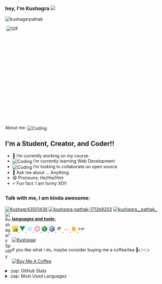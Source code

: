 ### hey, I'm Kushagra  <img src="https://media.giphy.com/media/hvRJCLFzcasrR4ia7z/giphy.gif" width="25px">

  <p align="left"> <img src="https://komarev.com/ghpvc/?username=kushagarpathak" alt="kushagarpathak" /> </p>
 <img align="right" alt="GIF" src="https://cdn.dribbble.com/users/4382412/screenshots/15633275/media/085a014ebebde73e5cd510c93941f49a.gif" width="500" height="320" />

About me:
<img align="center" alt="Coding" width="40" src="https://camo.githubusercontent.com/63371d36886ee658f5a97401f393e1ab1684b2fd3de674b8f5efc7d410b2a3d0/68747470733a2f2f6d656469612e67697068792e636f6d2f6d656469612f57556c706c634d704f43456d5447427442572f67697068792e676966">
## I'm a Student, Creator, and Coder!!
- 🔭 I’m currently working on my course.
- <img align="center" alt="Coding" width="20" src="https://raw.githubusercontent.com/TheDudeThatCode/TheDudeThatCode/master/Assets/Rocket.gif"> I’m currently learning Web Development
- <img align="center" alt="Coding" width="30" src="https://raw.githubusercontent.com/TheDudeThatCode/TheDudeThatCode/master/Assets/Developer.gif"> I’m looking to collaborate on open source
- 💬 Ask me about ... Anything
- 😄 Pronouns: He/His/Him
- ⚡ Fun fact: I am funny XD!!


### Talk with me, I am kinda awesome:
<p align="left">
<a href="https://twitter.com/Kushagr43501436?s=09" target="blank"><img align="center" src="https://cdn.jsdelivr.net/npm/simple-icons@3.0.1/icons/twitter.svg" alt="Kushagr43501436" height="30" width="40" /></a>
<a href="https://www.linkedin.com/in/kushagra-pathak-1712b8203/" target="blank"><img align="center" src="https://cdn.jsdelivr.net/npm/simple-icons@3.0.1/icons/linkedin.svg" alt="kushagra-pathak-1712b8203" height="30" width="40" /></a>
<a href="https://instagram.com/kushagra__pathak_?utm_medium=copy_link" target="blank"><img align="center" src="https://cdn.jsdelivr.net/npm/simple-icons@3.0.1/icons/instagram.svg" alt="kushagra__pathak_" height="30" width="40" /></a>
<a href="https://open.spotify.com/user/31tgceipievrdfbscuu6cl4ec4la?si=E8XUBbxtRN-4ifGAy263IQ&utm_source=whatsapp&dl_branch=1">
  <img align="left" alt="Kushagar's Spotify" width="22px" src="https://raw.githubusercontent.com/peterthehan/peterthehan/master/assets/spotify.svg" />
</p>

**languages and tools:**  

<code><img height="20" src="https://raw.githubusercontent.com/github/explore/80688e429a7d4ef2fca1e82350fe8e3517d3494d/topics/javascript/javascript.png"></code>
<code><img height="20" src="https://raw.githubusercontent.com/github/explore/80688e429a7d4ef2fca1e82350fe8e3517d3494d/topics/vue/vue.png"></code>
<code><img height="20" src="https://raw.githubusercontent.com/github/explore/80688e429a7d4ef2fca1e82350fe8e3517d3494d/topics/react/react.png"></code>
<code><img height="20" src="https://raw.githubusercontent.com/github/explore/5c058a388828bb5fde0bcafd4bc867b5bb3f26f3/topics/graphql/graphql.png"></code>
<code><img height="20" src="https://raw.githubusercontent.com/github/explore/80688e429a7d4ef2fca1e82350fe8e3517d3494d/topics/nodejs/nodejs.png"></code>
<code><img height="20" src="https://raw.githubusercontent.com/github/explore/80688e429a7d4ef2fca1e82350fe8e3517d3494d/topics/cpp/cpp.png"></code>
<code><img height="20" src="https://raw.githubusercontent.com/github/explore/80688e429a7d4ef2fca1e82350fe8e3517d3494d/topics/python/python.png"></code>
<code><img height="20" src="https://raw.githubusercontent.com/github/explore/80688e429a7d4ef2fca1e82350fe8e3517d3494d/topics/mysql/mysql.png"></code>
<code><img height="20" src="https://raw.githubusercontent.com/github/explore/80688e429a7d4ef2fca1e82350fe8e3517d3494d/topics/firebase/firebase.png"></code>
<code><img height="20" src="https://raw.githubusercontent.com/github/explore/80688e429a7d4ef2fca1e82350fe8e3517d3494d/topics/git/git.png"></code>
 
<p align="left"> <a href="https://github.com/ryo-ma/github-profile-trophy"><img src="https://github-profile-trophy.vercel.app/?username=kushagarpathak" alt="Kushagar" /></a> </p>

if you like what i do, maybe consider buying me a coffee/tea 🥺👉👈

<a href="https://www.buymeacoffee.com/kushagarpathak" target="_blank"><img src="https://cdn.buymeacoffee.com/buttons/v2/default-red.png" alt="Buy Me A Coffee" width="150" ></a>

<details>
  <summary>:zap: GitHub Stats</summary>

  <img align="left" alt="Kushagar's GitHub Stats" src="https://github-readme-stats.vercel.app/api?username=kushagarpathak&show_icons=true&hide_border=true" />

</details>

<details>
  <summary>:zap: Most Used Languages</summary>

<img align="left" alt="Kushagar's GitHub Top Languages" src="https://github-readme-stats.vercel.app/api/top-langs/?username=kushagarpathak" />

</details>





